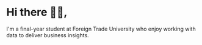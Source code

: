 # Hi there :wave::wave:, 
I'm a final-year student at Foreign Trade University who enjoy working with data to deliver business insights.


